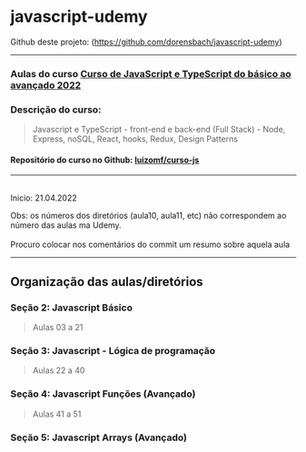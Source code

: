 # javascript-udemy
Github deste projeto: (https://github.com/dorensbach/javascript-udemy)
***
### Aulas do curso [Curso de JavaScript e TypeScript do básico ao avançado 2022](https://www.udemy.com/course/curso-de-javascript-moderno-do-basico-ao-avancado/learn/lecture/16331758#overview)

### Descrição do curso:
>Javascript e TypeScript - front-end e back-end (Full Stack) - Node, Express, noSQL, React, hooks, Redux, Design Patterns
#### Repositório do curso no Github: [luizomf/curso-js](https://github.com/luizomf/curso-js)

***
\
Inicio: 21.04.2022

Obs: os números dos diretórios (aula10, aula11, etc) não correspondem ao número das aulas ma Udemy.
\
\
Procuro colocar nos comentários do commit um resumo sobre aquela aula


***
## Organização das aulas/diretórios

### Seção 2: Javascript Básico
>Aulas 03 a 21
### Seção 3: Javascript - Lógica de programação
>Aulas 22 a 40
### Seção 4: Javascript Funções (Avançado)
>Aulas 41 a 51
### Seção 5: Javascript Arrays (Avançado)
